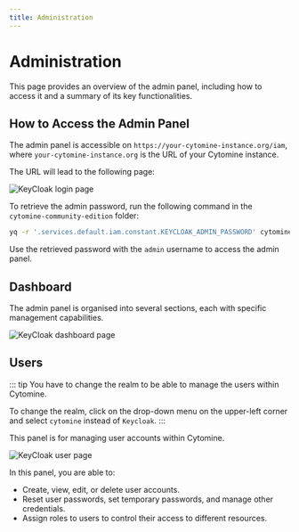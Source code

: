 ```yaml
---
title: Administration
---
```


# Administration

This page provides an overview of the admin panel, including how to access it and a summary of its key functionalities.

## How to Access the Admin Panel

The admin panel is accessible on `https://your-cytomine-instance.org/iam`,
where `your-cytomine-instance.org` is the URL of your Cytomine instance.

The URL will lead to the following page:

![KeyCloak login page](/images/user-guide/administration/admin-login.png)

To retrieve the admin password, run the following command in the `cytomine-community-edition` folder:

```bash
yq -r '.services.default.iam.constant.KEYCLOAK_ADMIN_PASSWORD' cytomine.yml
```

Use the retrieved password with the `admin` username to access the admin panel.

## Dashboard

The admin panel is organised into several sections, each with specific management capabilities.

![KeyCloak dashboard page](/images/user-guide/administration/admin-dashboard.png)

## Users

::: tip
You have to change the realm to be able to manage the users within Cytomine.

To change the realm, click on the drop-down menu on the upper-left corner and select `cytomine` instead of `Keycloak`.
:::

This panel is for managing user accounts within Cytomine.

![KeyCloak user page](/images/user-guide/administration/admin-users.png)

In this panel, you are able to:

- Create, view, edit, or delete user accounts.
- Reset user passwords, set temporary passwords, and manage other credentials.
- Assign roles to users to control their access to different resources.
